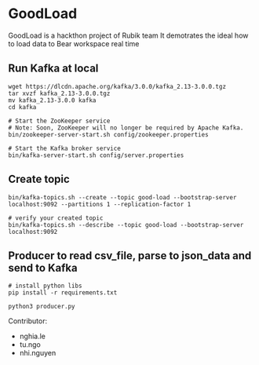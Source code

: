 # GoodLoad

GoodLoad is a hackthon project of Rubik team
It demotrates the ideal how to load data to Bear workspace real time
 

## Run Kafka at local

```shell
wget https://dlcdn.apache.org/kafka/3.0.0/kafka_2.13-3.0.0.tgz
tar xvzf kafka_2.13-3.0.0.tgz
mv kafka_2.13-3.0.0 kafka
cd kafka

# Start the ZooKeeper service
# Note: Soon, ZooKeeper will no longer be required by Apache Kafka.
bin/zookeeper-server-start.sh config/zookeeper.properties

# Start the Kafka broker service
bin/kafka-server-start.sh config/server.properties
```

## Create topic

```shell
bin/kafka-topics.sh --create --topic good-load --bootstrap-server localhost:9092 --partitions 1 --replication-factor 1

# verify your created topic
bin/kafka-topics.sh --describe --topic good-load --bootstrap-server localhost:9092
```

## Producer to read csv_file, parse to json_data and send to Kafka

```
# install python libs
pip install -r requirements.txt

python3 producer.py
```


Contributor:
* nghia.le
* tu.ngo
* nhi.nguyen


